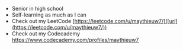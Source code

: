 - Senior in high school
- Self-learning as much as I can
- Check out my LeetCode [https://leetcode.com/u/maythieuw7/]([url](https://leetcode.com/u/maythieuw7/))
- Check out my Codecademy https://www.codecademy.com/profiles/maythieuw7
